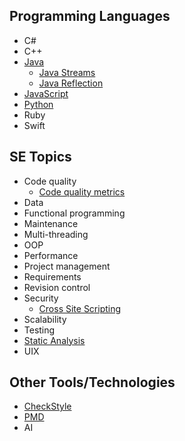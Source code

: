 ## Programming Languages

* C#
* C++
* [Java](java/Java.md)
  * [Java Streams](java/streams-an-introduction.md)
  * [Java Reflection](java/JavaReflections.md)
* [JavaScript](javascript/Javascript.md)
* [Python](python/introduction-to-python.md)
* Ruby
* Swift

## SE Topics

* Code quality
  * [Code quality metrics](codeQuality/CodeQualityMetrics.md)
* Data
* Functional programming
* Maintenance
* Multi-threading
* OOP
* Performance
* Project management
* Requirements
* Revision control
* Security
    * [Cross Site Scripting](security/crossSiteScripting/crossSiteScripting.md)
* Scalability
* Testing
* [Static Analysis](staticAnalysis/intro.md)
* UIX

## Other Tools/Technologies

* [CheckStyle](staticAnalysis/checkStyle.md)
* [PMD](staticAnalysis/PMD.md)
* AI
